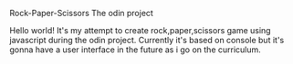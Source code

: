 Rock-Paper-Scissors
The odin project

Hello world!
It's my attempt to create rock,paper,scissors game using javascript during the odin project.
Currently it's based on console but it's gonna have a user interface in the future as i go on the curriculum.
